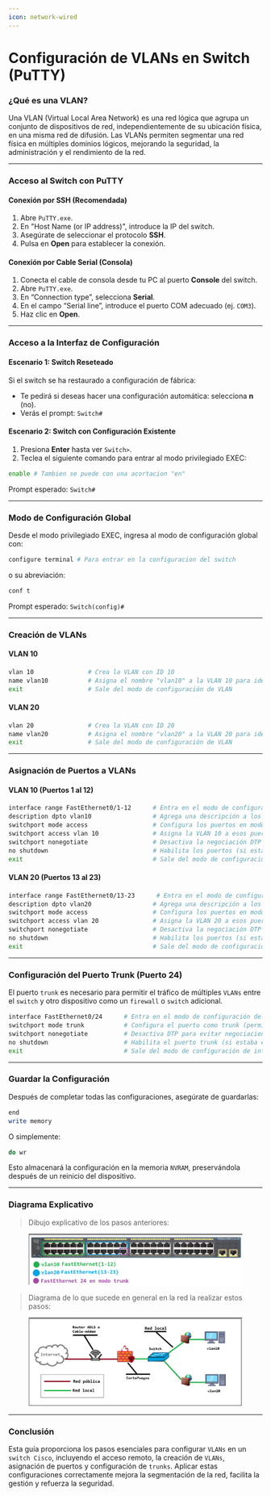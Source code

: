 ```yaml
---
icon: network-wired
---
```


# Configuración de VLANs en Switch (PuTTY)

### ¿Qué es una VLAN?

Una VLAN (Virtual Local Area Network) es una red lógica que agrupa un conjunto de dispositivos de red, independientemente de su ubicación física, en una misma red de difusión. Las VLANs permiten segmentar una red física en múltiples dominios lógicos, mejorando la seguridad, la administración y el rendimiento de la red.

***

### Acceso al Switch con PuTTY

#### Conexión por SSH (Recomendada)

1. Abre `PuTTY.exe`.
2. En "Host Name (or IP address)", introduce la IP del switch.
3. Asegúrate de seleccionar el protocolo **SSH**.
4. Pulsa en **Open** para establecer la conexión.

#### Conexión por Cable Serial (Consola)

1. Conecta el cable de consola desde tu PC al puerto **Console** del switch.
2. Abre `PuTTY.exe`.
3. En “Connection type”, selecciona **Serial**.
4. En el campo “Serial line”, introduce el puerto COM adecuado (ej. `COM3`).
5. Haz clic en **Open**.

***

### Acceso a la Interfaz de Configuración

#### Escenario 1: Switch Reseteado

Si el switch se ha restaurado a configuración de fábrica:

* Te pedirá si deseas hacer una configuración automática: selecciona **n** (no).
* Verás el prompt: `Switch#`

#### Escenario 2: Switch con Configuración Existente

1. Presiona **Enter** hasta ver `Switch>`.
2. Teclea el siguiente comando para entrar al modo privilegiado EXEC:

```bash
enable # Tambien se puede con una acortacion "en"
```

Prompt esperado: `Switch#`

***

### Modo de Configuración Global

Desde el modo privilegiado EXEC, ingresa al modo de configuración global con:

```bash
configure terminal # Para entrar en la configuracion del switch
```

o su abreviación:

```bash
conf t
```

Prompt esperado: `Switch(config)#`

***

### Creación de VLANs

#### VLAN 10

```bash
vlan 10               # Crea la VLAN con ID 10
name vlan10           # Asigna el nombre "vlan10" a la VLAN 10 para identificarla fácilmente
exit                  # Sale del modo de configuración de VLAN
```

#### VLAN 20

```bash
vlan 20               # Crea la VLAN con ID 20
name vlan20           # Asigna el nombre "vlan20" a la VLAN 20 para identificarla fácilmente
exit                  # Sale del modo de configuración de VLAN
```

***

### Asignación de Puertos a VLANs

#### VLAN 10 (Puertos 1 al 12)

```bash
interface range FastEthernet0/1-12      # Entra en el modo de configuración para los puertos del 1 al 12
description dpto vlan10                 # Agrega una descripción a los puertos (útil para identificar su uso)
switchport mode access                  # Configura los puertos en modo acceso (solo una VLAN por puerto)
switchport access vlan 10               # Asigna la VLAN 10 a esos puertos
switchport nonegotiate                  # Desactiva la negociación DTP (evita que intenten negociar trunk)
no shutdown                             # Habilita los puertos (si estaban apagados por defecto)
exit                                    # Sale del modo de configuración de interfaz
```

#### VLAN 20 (Puertos 13 al 23)

```bash
interface range FastEthernet0/13-23      # Entra en el modo de configuración para los puertos del 13 al 23
description dpto vlan20                 # Agrega una descripción a los puertos (útil para identificar su uso)
switchport mode access                  # Configura los puertos en modo acceso (solo una VLAN por puerto)
switchport access vlan 20               # Asigna la VLAN 20 a esos puertos
switchport nonegotiate                  # Desactiva la negociación DTP (evita que intenten negociar trunk)
no shutdown                             # Habilita los puertos (si estaban apagados por defecto)
exit                                    # Sale del modo de configuración de interfaz
```

***

### Configuración del Puerto Trunk (Puerto 24)

El puerto `trunk` es necesario para permitir el tráfico de múltiples `VLANs` entre el `switch` y otro dispositivo como un `firewall` o `switch` adicional.

```bash
interface FastEthernet0/24      # Entra en el modo de configuración del puerto 24
switchport mode trunk           # Configura el puerto como trunk (permite múltiples VLANs)
switchport nonegotiate          # Desactiva DTP para evitar negociaciones automáticas de trunk
no shutdown                     # Habilita el puerto trunk (si estaba en estado de "shutdown")
exit                            # Sale del modo de configuración de interfaz
```

***

### Guardar la Configuración

Después de completar todas las configuraciones, asegúrate de guardarlas:

```bash
end
write memory
```

O simplemente:

```bash
do wr
```

Esto almacenará la configuración en la memoria `NVRAM`, preservándola después de un reinicio del dispositivo.

***

### Diagrama Explicativo

> Dibujo explicativo de los pasos anteriores:

<figure><img src="../.gitbook/assets/image (5).png" alt=""><figcaption></figcaption></figure>

> Diagrama de lo que sucede en general en la red la realizar estos pasos:

<figure><img src="../.gitbook/assets/image (1) (1) (1).png" alt=""><figcaption></figcaption></figure>

***

### Conclusión

Esta guía proporciona los pasos esenciales para configurar `VLANs` en un `switch Cisco`, incluyendo el acceso remoto, la creación de `VLANs`, asignación de puertos y configuración de `trunks`. Aplicar estas configuraciones correctamente mejora la segmentación de la red, facilita la gestión y refuerza la seguridad.
